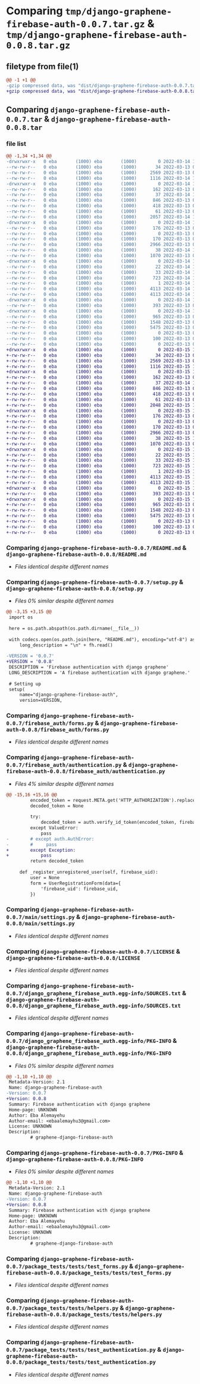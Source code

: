 # Comparing `tmp/django-graphene-firebase-auth-0.0.7.tar.gz` & `tmp/django-graphene-firebase-auth-0.0.8.tar.gz`

## filetype from file(1)

```diff
@@ -1 +1 @@
-gzip compressed data, was "dist/django-graphene-firebase-auth-0.0.7.tar", last modified: Mon Mar 14 16:28:29 2022, max compression
+gzip compressed data, was "dist/django-graphene-firebase-auth-0.0.8.tar", last modified: Tue Mar 15 11:05:30 2022, max compression
```

## Comparing `django-graphene-firebase-auth-0.0.7.tar` & `django-graphene-firebase-auth-0.0.8.tar`

### file list

```diff
@@ -1,34 +1,34 @@
-drwxrwxr-x   0 eba       (1000) eba       (1000)        0 2022-03-14 16:28:29.000000 django-graphene-firebase-auth-0.0.7/
--rw-rw-r--   0 eba       (1000) eba       (1000)       34 2022-03-13 08:16:48.000000 django-graphene-firebase-auth-0.0.7/MANIFEST.in
--rw-rw-r--   0 eba       (1000) eba       (1000)     2569 2022-03-13 08:16:48.000000 django-graphene-firebase-auth-0.0.7/README.md
--rw-rw-r--   0 eba       (1000) eba       (1000)     1116 2022-03-14 16:28:27.000000 django-graphene-firebase-auth-0.0.7/setup.py
-drwxrwxr-x   0 eba       (1000) eba       (1000)        0 2022-03-14 16:28:29.000000 django-graphene-firebase-auth-0.0.7/firebase_auth/
--rw-rw-r--   0 eba       (1000) eba       (1000)      162 2022-03-13 08:16:48.000000 django-graphene-firebase-auth-0.0.7/firebase_auth/models.py
--rw-rw-r--   0 eba       (1000) eba       (1000)       37 2022-03-14 14:48:09.000000 django-graphene-firebase-auth-0.0.7/firebase_auth/auth.py
--rw-rw-r--   0 eba       (1000) eba       (1000)      846 2022-03-13 08:16:48.000000 django-graphene-firebase-auth-0.0.7/firebase_auth/forms.py
--rw-rw-r--   0 eba       (1000) eba       (1000)      418 2022-03-13 08:16:48.000000 django-graphene-firebase-auth-0.0.7/firebase_auth/apps.py
--rw-rw-r--   0 eba       (1000) eba       (1000)       61 2022-03-13 08:16:48.000000 django-graphene-firebase-auth-0.0.7/firebase_auth/__init__.py
--rw-rw-r--   0 eba       (1000) eba       (1000)     2057 2022-03-14 16:28:27.000000 django-graphene-firebase-auth-0.0.7/firebase_auth/authentication.py
-drwxrwxr-x   0 eba       (1000) eba       (1000)        0 2022-03-14 16:28:29.000000 django-graphene-firebase-auth-0.0.7/main/
--rw-rw-r--   0 eba       (1000) eba       (1000)      176 2022-03-13 08:16:48.000000 django-graphene-firebase-auth-0.0.7/main/wsgi.py
--rw-rw-r--   0 eba       (1000) eba       (1000)        0 2022-03-13 08:16:48.000000 django-graphene-firebase-auth-0.0.7/main/__init__.py
--rw-rw-r--   0 eba       (1000) eba       (1000)      170 2022-03-13 08:16:48.000000 django-graphene-firebase-auth-0.0.7/main/urls.py
--rw-rw-r--   0 eba       (1000) eba       (1000)     2966 2022-03-13 08:16:48.000000 django-graphene-firebase-auth-0.0.7/main/settings.py
--rw-rw-r--   0 eba       (1000) eba       (1000)       38 2022-03-14 16:28:29.000000 django-graphene-firebase-auth-0.0.7/setup.cfg
--rw-rw-r--   0 eba       (1000) eba       (1000)     1070 2022-03-13 08:16:48.000000 django-graphene-firebase-auth-0.0.7/LICENSE
-drwxrwxr-x   0 eba       (1000) eba       (1000)        0 2022-03-14 16:28:29.000000 django-graphene-firebase-auth-0.0.7/django_graphene_firebase_auth.egg-info/
--rw-rw-r--   0 eba       (1000) eba       (1000)       22 2022-03-14 16:28:29.000000 django-graphene-firebase-auth-0.0.7/django_graphene_firebase_auth.egg-info/requires.txt
--rw-rw-r--   0 eba       (1000) eba       (1000)       33 2022-03-14 16:28:29.000000 django-graphene-firebase-auth-0.0.7/django_graphene_firebase_auth.egg-info/top_level.txt
--rw-rw-r--   0 eba       (1000) eba       (1000)      723 2022-03-14 16:28:29.000000 django-graphene-firebase-auth-0.0.7/django_graphene_firebase_auth.egg-info/SOURCES.txt
--rw-rw-r--   0 eba       (1000) eba       (1000)        1 2022-03-14 16:28:29.000000 django-graphene-firebase-auth-0.0.7/django_graphene_firebase_auth.egg-info/dependency_links.txt
--rw-rw-r--   0 eba       (1000) eba       (1000)     4113 2022-03-14 16:28:29.000000 django-graphene-firebase-auth-0.0.7/django_graphene_firebase_auth.egg-info/PKG-INFO
--rw-rw-r--   0 eba       (1000) eba       (1000)     4113 2022-03-14 16:28:29.000000 django-graphene-firebase-auth-0.0.7/PKG-INFO
-drwxrwxr-x   0 eba       (1000) eba       (1000)        0 2022-03-14 16:28:29.000000 django-graphene-firebase-auth-0.0.7/package_tests/
--rw-rw-r--   0 eba       (1000) eba       (1000)      393 2022-03-13 08:16:48.000000 django-graphene-firebase-auth-0.0.7/package_tests/models.py
-drwxrwxr-x   0 eba       (1000) eba       (1000)        0 2022-03-14 16:28:29.000000 django-graphene-firebase-auth-0.0.7/package_tests/tests/
--rw-rw-r--   0 eba       (1000) eba       (1000)      965 2022-03-13 08:16:48.000000 django-graphene-firebase-auth-0.0.7/package_tests/tests/test_forms.py
--rw-rw-r--   0 eba       (1000) eba       (1000)     1548 2022-03-13 08:16:48.000000 django-graphene-firebase-auth-0.0.7/package_tests/tests/helpers.py
--rw-rw-r--   0 eba       (1000) eba       (1000)     5475 2022-03-13 08:16:48.000000 django-graphene-firebase-auth-0.0.7/package_tests/tests/test_authentication.py
--rw-rw-r--   0 eba       (1000) eba       (1000)        0 2022-03-13 08:16:48.000000 django-graphene-firebase-auth-0.0.7/package_tests/tests/__init__.py
--rw-rw-r--   0 eba       (1000) eba       (1000)      100 2022-03-13 08:16:48.000000 django-graphene-firebase-auth-0.0.7/package_tests/apps.py
--rw-rw-r--   0 eba       (1000) eba       (1000)        0 2022-03-13 08:16:48.000000 django-graphene-firebase-auth-0.0.7/package_tests/__init__.py
+drwxrwxr-x   0 eba       (1000) eba       (1000)        0 2022-03-15 11:05:30.000000 django-graphene-firebase-auth-0.0.8/
+-rw-rw-r--   0 eba       (1000) eba       (1000)       34 2022-03-13 08:16:48.000000 django-graphene-firebase-auth-0.0.8/MANIFEST.in
+-rw-rw-r--   0 eba       (1000) eba       (1000)     2569 2022-03-13 08:16:48.000000 django-graphene-firebase-auth-0.0.8/README.md
+-rw-rw-r--   0 eba       (1000) eba       (1000)     1116 2022-03-15 11:05:10.000000 django-graphene-firebase-auth-0.0.8/setup.py
+drwxrwxr-x   0 eba       (1000) eba       (1000)        0 2022-03-15 11:05:30.000000 django-graphene-firebase-auth-0.0.8/firebase_auth/
+-rw-rw-r--   0 eba       (1000) eba       (1000)      162 2022-03-13 08:16:48.000000 django-graphene-firebase-auth-0.0.8/firebase_auth/models.py
+-rw-rw-r--   0 eba       (1000) eba       (1000)       37 2022-03-14 14:48:09.000000 django-graphene-firebase-auth-0.0.8/firebase_auth/auth.py
+-rw-rw-r--   0 eba       (1000) eba       (1000)      846 2022-03-13 08:16:48.000000 django-graphene-firebase-auth-0.0.8/firebase_auth/forms.py
+-rw-rw-r--   0 eba       (1000) eba       (1000)      418 2022-03-13 08:16:48.000000 django-graphene-firebase-auth-0.0.8/firebase_auth/apps.py
+-rw-rw-r--   0 eba       (1000) eba       (1000)       61 2022-03-13 08:16:48.000000 django-graphene-firebase-auth-0.0.8/firebase_auth/__init__.py
+-rw-rw-r--   0 eba       (1000) eba       (1000)     2048 2022-03-15 11:05:10.000000 django-graphene-firebase-auth-0.0.8/firebase_auth/authentication.py
+drwxrwxr-x   0 eba       (1000) eba       (1000)        0 2022-03-15 11:05:30.000000 django-graphene-firebase-auth-0.0.8/main/
+-rw-rw-r--   0 eba       (1000) eba       (1000)      176 2022-03-13 08:16:48.000000 django-graphene-firebase-auth-0.0.8/main/wsgi.py
+-rw-rw-r--   0 eba       (1000) eba       (1000)        0 2022-03-13 08:16:48.000000 django-graphene-firebase-auth-0.0.8/main/__init__.py
+-rw-rw-r--   0 eba       (1000) eba       (1000)      170 2022-03-13 08:16:48.000000 django-graphene-firebase-auth-0.0.8/main/urls.py
+-rw-rw-r--   0 eba       (1000) eba       (1000)     2966 2022-03-13 08:16:48.000000 django-graphene-firebase-auth-0.0.8/main/settings.py
+-rw-rw-r--   0 eba       (1000) eba       (1000)       38 2022-03-15 11:05:30.000000 django-graphene-firebase-auth-0.0.8/setup.cfg
+-rw-rw-r--   0 eba       (1000) eba       (1000)     1070 2022-03-13 08:16:48.000000 django-graphene-firebase-auth-0.0.8/LICENSE
+drwxrwxr-x   0 eba       (1000) eba       (1000)        0 2022-03-15 11:05:30.000000 django-graphene-firebase-auth-0.0.8/django_graphene_firebase_auth.egg-info/
+-rw-rw-r--   0 eba       (1000) eba       (1000)       22 2022-03-15 11:05:30.000000 django-graphene-firebase-auth-0.0.8/django_graphene_firebase_auth.egg-info/requires.txt
+-rw-rw-r--   0 eba       (1000) eba       (1000)       33 2022-03-15 11:05:30.000000 django-graphene-firebase-auth-0.0.8/django_graphene_firebase_auth.egg-info/top_level.txt
+-rw-rw-r--   0 eba       (1000) eba       (1000)      723 2022-03-15 11:05:30.000000 django-graphene-firebase-auth-0.0.8/django_graphene_firebase_auth.egg-info/SOURCES.txt
+-rw-rw-r--   0 eba       (1000) eba       (1000)        1 2022-03-15 11:05:30.000000 django-graphene-firebase-auth-0.0.8/django_graphene_firebase_auth.egg-info/dependency_links.txt
+-rw-rw-r--   0 eba       (1000) eba       (1000)     4113 2022-03-15 11:05:30.000000 django-graphene-firebase-auth-0.0.8/django_graphene_firebase_auth.egg-info/PKG-INFO
+-rw-rw-r--   0 eba       (1000) eba       (1000)     4113 2022-03-15 11:05:30.000000 django-graphene-firebase-auth-0.0.8/PKG-INFO
+drwxrwxr-x   0 eba       (1000) eba       (1000)        0 2022-03-15 11:05:30.000000 django-graphene-firebase-auth-0.0.8/package_tests/
+-rw-rw-r--   0 eba       (1000) eba       (1000)      393 2022-03-13 08:16:48.000000 django-graphene-firebase-auth-0.0.8/package_tests/models.py
+drwxrwxr-x   0 eba       (1000) eba       (1000)        0 2022-03-15 11:05:30.000000 django-graphene-firebase-auth-0.0.8/package_tests/tests/
+-rw-rw-r--   0 eba       (1000) eba       (1000)      965 2022-03-13 08:16:48.000000 django-graphene-firebase-auth-0.0.8/package_tests/tests/test_forms.py
+-rw-rw-r--   0 eba       (1000) eba       (1000)     1548 2022-03-13 08:16:48.000000 django-graphene-firebase-auth-0.0.8/package_tests/tests/helpers.py
+-rw-rw-r--   0 eba       (1000) eba       (1000)     5475 2022-03-13 08:16:48.000000 django-graphene-firebase-auth-0.0.8/package_tests/tests/test_authentication.py
+-rw-rw-r--   0 eba       (1000) eba       (1000)        0 2022-03-13 08:16:48.000000 django-graphene-firebase-auth-0.0.8/package_tests/tests/__init__.py
+-rw-rw-r--   0 eba       (1000) eba       (1000)      100 2022-03-13 08:16:48.000000 django-graphene-firebase-auth-0.0.8/package_tests/apps.py
+-rw-rw-r--   0 eba       (1000) eba       (1000)        0 2022-03-13 08:16:48.000000 django-graphene-firebase-auth-0.0.8/package_tests/__init__.py
```

### Comparing `django-graphene-firebase-auth-0.0.7/README.md` & `django-graphene-firebase-auth-0.0.8/README.md`

 * *Files identical despite different names*

### Comparing `django-graphene-firebase-auth-0.0.7/setup.py` & `django-graphene-firebase-auth-0.0.8/setup.py`

 * *Files 0% similar despite different names*

```diff
@@ -3,15 +3,15 @@
 import os
 
 here = os.path.abspath(os.path.dirname(__file__))
 
 with codecs.open(os.path.join(here, "README.md"), encoding="utf-8") as fh:
     long_description = "\n" + fh.read()
 
-VERSION = '0.0.7'
+VERSION = '0.0.8'
 DESCRIPTION = 'Firebase authentication with django graphene'
 LONG_DESCRIPTION = 'A firebase authentication with django graphene.'
 
 # Setting up
 setup(
     name="django-graphene-firebase-auth",
     version=VERSION,
```

### Comparing `django-graphene-firebase-auth-0.0.7/firebase_auth/forms.py` & `django-graphene-firebase-auth-0.0.8/firebase_auth/forms.py`

 * *Files identical despite different names*

### Comparing `django-graphene-firebase-auth-0.0.7/firebase_auth/authentication.py` & `django-graphene-firebase-auth-0.0.8/firebase_auth/authentication.py`

 * *Files 4% similar despite different names*

```diff
@@ -15,16 +15,16 @@
         encoded_token = request.META.get('HTTP_AUTHORIZATION').replace('jwt ', '')
         decoded_token = None
 
         try:
             decoded_token = auth.verify_id_token(encoded_token, firebase_app, True)
         except ValueError:
             pass
-        # except auth.AuthError:
-        #     pass
+        except Exception:
+            pass
         return decoded_token
 
     def _register_unregistered_user(self, firebase_uid):
         user = None
         form = UserRegistrationForm(data={
             'firebase_uid': firebase_uid,
         })
```

### Comparing `django-graphene-firebase-auth-0.0.7/main/settings.py` & `django-graphene-firebase-auth-0.0.8/main/settings.py`

 * *Files identical despite different names*

### Comparing `django-graphene-firebase-auth-0.0.7/LICENSE` & `django-graphene-firebase-auth-0.0.8/LICENSE`

 * *Files identical despite different names*

### Comparing `django-graphene-firebase-auth-0.0.7/django_graphene_firebase_auth.egg-info/SOURCES.txt` & `django-graphene-firebase-auth-0.0.8/django_graphene_firebase_auth.egg-info/SOURCES.txt`

 * *Files identical despite different names*

### Comparing `django-graphene-firebase-auth-0.0.7/django_graphene_firebase_auth.egg-info/PKG-INFO` & `django-graphene-firebase-auth-0.0.8/django_graphene_firebase_auth.egg-info/PKG-INFO`

 * *Files 0% similar despite different names*

```diff
@@ -1,10 +1,10 @@
 Metadata-Version: 2.1
 Name: django-graphene-firebase-auth
-Version: 0.0.7
+Version: 0.0.8
 Summary: Firebase authentication with django graphene
 Home-page: UNKNOWN
 Author: Eba Alemayehu
 Author-email: <ebaalemayhu3@gmail.com>
 License: UNKNOWN
 Description: 
         # graphene-django-firebase-auth
```

### Comparing `django-graphene-firebase-auth-0.0.7/PKG-INFO` & `django-graphene-firebase-auth-0.0.8/PKG-INFO`

 * *Files 0% similar despite different names*

```diff
@@ -1,10 +1,10 @@
 Metadata-Version: 2.1
 Name: django-graphene-firebase-auth
-Version: 0.0.7
+Version: 0.0.8
 Summary: Firebase authentication with django graphene
 Home-page: UNKNOWN
 Author: Eba Alemayehu
 Author-email: <ebaalemayhu3@gmail.com>
 License: UNKNOWN
 Description: 
         # graphene-django-firebase-auth
```

### Comparing `django-graphene-firebase-auth-0.0.7/package_tests/tests/test_forms.py` & `django-graphene-firebase-auth-0.0.8/package_tests/tests/test_forms.py`

 * *Files identical despite different names*

### Comparing `django-graphene-firebase-auth-0.0.7/package_tests/tests/helpers.py` & `django-graphene-firebase-auth-0.0.8/package_tests/tests/helpers.py`

 * *Files identical despite different names*

### Comparing `django-graphene-firebase-auth-0.0.7/package_tests/tests/test_authentication.py` & `django-graphene-firebase-auth-0.0.8/package_tests/tests/test_authentication.py`

 * *Files identical despite different names*


